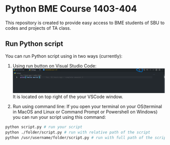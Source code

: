 # Python BME Course 1403-404

This repository is created to provide easy access to BME students of SBU to codes and projects of TA class.

## Run Python script

You can run Python script using in two ways (currently):

1. Using run button on Visual Studio Code: ![alt text](./docs/images/run_vscode.png) It is located on top right of the your VSCode window.

2. Run using command line: If you open your terminal on your OS(terminal in MacOS and Linux or Command Prompt or Powershell on Windows) you can run your script using this command:

```bash
python script.py # run your script
python ./folder/script.py # run with relative path of the script
python /usr/username/folder/script.py # run with full path of the script
```
